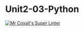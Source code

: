 # Unit2-03-Python

[![Mr Coxall's Super Linter](https://github.com/ICS3U-C-Programming-BrandonB/Unit2-03-Python/workflows/Mr%20Coxall's%20Super%20Linter/badge.svg)](https://github.com/ICS3U-C-Programming-BrandonB/Unit2-03-Python/actions/)
